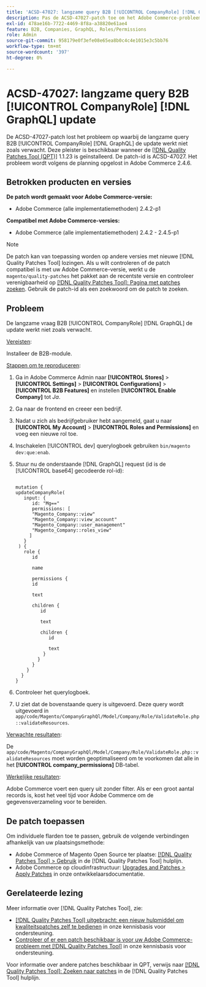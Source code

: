 ```yaml
---
title: 'ACSD-47027: langzame query B2B [!UICONTROL CompanyRole] [!DNL GraphQL] update'
description: Pas de ACSD-47027-patch toe om het Adobe Commerce-probleem op te lossen in geval van een langzame query B2B [!UICONTROL CompanyRole] [!DNL GraphQL] bijwerken.
exl-id: 478ae16b-7722-4469-8f8a-a38820e61ae4
feature: B2B, Companies, GraphQL, Roles/Permissions
role: Admin
source-git-commit: 958179e0f3efe08e65ea8b0c4c4e1015e3c5bb76
workflow-type: tm+mt
source-wordcount: '397'
ht-degree: 0%

---
```


# ACSD-47027: langzame query B2B [!UICONTROL CompanyRole] [!DNL GraphQL] update

De ACSD-47027-patch lost het probleem op waarbij de langzame query B2B [!UICONTROL CompanyRole] [!DNL GraphQL] de update werkt niet zoals verwacht. Deze pleister is beschikbaar wanneer de [[!DNL Quality Patches Tool (QPT)]](/help/announcements/adobe-commerce-announcements/magento-quality-patches-released-new-tool-to-self-serve-quality-patches.md) 1.1.23 is geïnstalleerd. De patch-id is ACSD-47027. Het probleem wordt volgens de planning opgelost in Adobe Commerce 2.4.6.

## Betrokken producten en versies

**De patch wordt gemaakt voor Adobe Commerce-versie:**
* Adobe Commerce (alle implementatiemethoden) 2.4.2-p1

**Compatibel met Adobe Commerce-versies:**
* Adobe Commerce (alle implementatiemethoden) 2.4.2 - 2.4.5-p1

>[!NOTE]
>
>De patch kan van toepassing worden op andere versies met nieuwe [!DNL Quality Patches Tool] lozingen. Als u wilt controleren of de patch compatibel is met uw Adobe Commerce-versie, werkt u de `magento/quality-patches` het pakket aan de recentste versie en controleer verenigbaarheid op [[!DNL Quality Patches Tool]: Pagina met patches zoeken](https://experienceleague.adobe.com/tools/commerce-quality-patches/index.html). Gebruik de patch-id als een zoekwoord om de patch te zoeken.

## Probleem

De langzame vraag B2B [!UICONTROL CompanyRole] [!DNL GraphQL] de update werkt niet zoals verwacht.

<u>Vereisten</u>:

Installeer de B2B-module.

<u>Stappen om te reproduceren</u>:

1. Ga in Adobe Commerce Admin naar **[!UICONTROL Stores]** > **[!UICONTROL Settings]** > **[!UICONTROL Configurations]** > **[!UICONTROL B2B Features]** en instellen **[!UICONTROL Enable Company]** tot _Ja_.
1. Ga naar de frontend en creeer een bedrijf.
1. Nadat u zich als bedrijfgebruiker hebt aangemeld, gaat u naar **[!UICONTROL My Account]** > **[!UICONTROL Roles and Permissions]** en voeg een nieuwe rol toe.
1. Inschakelen [!UICONTROL dev] querylogboek gebruiken `bin/magento dev:que:enab`.
1. Stuur nu de onderstaande [!DNL GraphQL] request (id is de [!UICONTROL base64] gecodeerde rol-id):

   <pre><code>
   mutation {
   updateCompanyRole(
      input: {
         id: "Mg=="
         permissions: [
         "Magento_Company::view"
         "Magento_Company::view_account"
         "Magento_Company::user_management"
         "Magento_Company::roles_view"
        ]
      }
    ) {
      role {
         id

         name

         permissions {
         id

         text

         children {
            id

            text

            children {
               id

               text
             }
           }
         }
       }
     }
   }
   </code></pre>

1. Controleer het querylogboek.
1. U ziet dat de bovenstaande query is uitgevoerd. Deze query wordt uitgevoerd in `app/code/Magento/CompanyGraphQl/Model/Company/Role/ValidateRole.php::validateResources`.

<u>Verwachte resultaten</u>:

De `app/code/Magento/CompanyGraphQl/Model/Company/Role/ValidateRole.php::validateResources` moet worden geoptimaliseerd om te voorkomen dat alle in het **[!UICONTROL company_permissions]** DB-tabel.

<u>Werkelijke resultaten</u>:

Adobe Commerce voert een query uit zonder filter. Als er een groot aantal records is, kost het veel tijd voor Adobe Commerce om de gegevensverzameling voor te bereiden.

## De patch toepassen

Om individuele flarden toe te passen, gebruik de volgende verbindingen afhankelijk van uw plaatsingsmethode:

* Adobe Commerce of Magento Open Source ter plaatse: [[!DNL Quality Patches Tool] > Gebruik](https://experienceleague.adobe.com/docs/commerce-operations/tools/quality-patches-tool/usage.html) in de [!DNL Quality Patches Tool] hulplijn.
* Adobe Commerce op cloudinfrastructuur: [Upgrades and Patches > Apply Patches](https://devdocs.magento.com/cloud/project/project-patch.html) in onze ontwikkelaarsdocumentatie. 

## Gerelateerde lezing

Meer informatie over [!DNL Quality Patches Tool], zie:

* [[!DNL Quality Patches Tool] uitgebracht: een nieuw hulpmiddel om kwaliteitspatches zelf te bedienen](/help/announcements/adobe-commerce-announcements/magento-quality-patches-released-new-tool-to-self-serve-quality-patches.md) in onze kennisbasis voor ondersteuning.
* [Controleer of er een patch beschikbaar is voor uw Adobe Commerce-probleem met [!DNL Quality Patches Tool]](/help/support-tools/patches-available-in-qpt-tool/check-patch-for-magento-issue-with-magento-quality-patches.md) in onze kennisbasis voor ondersteuning.

Voor informatie over andere patches beschikbaar in QPT, verwijs naar [[!DNL Quality Patches Tool]: Zoeken naar patches](https://experienceleague.adobe.com/tools/commerce-quality-patches/index.html) in de [!DNL Quality Patches Tool] hulplijn.
